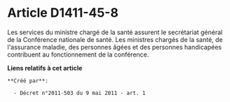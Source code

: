 # Article D1411-45-8

Les services du ministre chargé de la santé assurent le secrétariat général de la Conférence nationale de santé. Les
ministres chargés de la santé, de l'assurance maladie, des personnes âgées et des personnes handicapées contribuent au
fonctionnement de la conférence.

**Liens relatifs à cet article**

	**Créé par**:

	  - Décret n°2011-503 du 9 mai 2011 - art. 1
